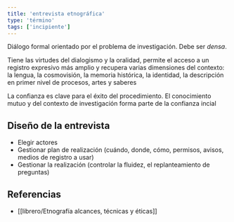 ```yaml
---
title: 'entrevista etnográfica'
type: 'término'
tags: ['incipiente']
---
```


Diálogo formal orientado por el problema de investigación. Debe ser *densa*.

Tiene las virtudes del dialogismo y la oralidad, permite el acceso a un registro expresivo más amplio y recupera varias dimensiones del contexto: la lengua, la cosmovisión, la memoria histórica, la identidad, la descripción en primer nivel de procesos, artes y saberes

La confianza es clave para el éxito del procedimiento. El conocimiento mutuo y del contexto de investigación forma parte de la confianza incial

## Diseño de la entrevista

- Elegir actores
- Gestionar plan de realización (cuándo, donde, cómo, permisos, avisos, medios de registro a usar)
- Gestionar la realización (controlar la fluidez, el replanteamiento de preguntas)


## Referencias

- [[librero/Etnografía alcances, técnicas y éticas]]
